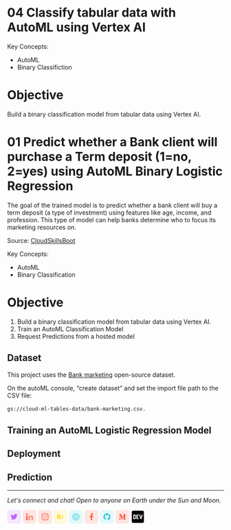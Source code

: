 # 04 Classify tabular data with AutoML using Vertex AI 

Key Concepts: 
- AutoML 
- Binary Classifiction


# Objective 
Build a binary classification model from tabular data using Vertex AI.

# 01 Predict whether a Bank client will purchase a Term deposit (1=no, 2=yes) using AutoML Binary Logistic Regression  

The goal of the trained model is to predict whether a bank client will buy a term deposit (a type of investment) using features like age, income, and profession. This type of model can help banks determine who to focus its marketing resources on.


Source: 
[CloudSkillsBoot](https://www.cloudskillsboost.google/focuses/43565?locale=en&parent=catalog)

Key Concepts: 
- AutoML 
- Binary Classification


# Objective 
1. Build a binary classification model from tabular data using Vertex AI.
1. Train an AutoML Classification Model 
1. Request Predictions from a hosted model


## Dataset
This project uses the [Bank marketing](https://datahub.io/machine-learning/bank-marketing) open-source dataset. 

On the autoML console, “create dataset” and set the import file path to the CSV file: 

```bash
gs://cloud-ml-tables-data/bank-marketing.csv.
```

## Training an AutoML Logistic Regression Model 


## Deployment



## Prediction


--------------------------------------------------------------------------------

_Let's connect and chat! Open to anyone on Earth under the Sun and Moon._

[![](https://github.com/paulycloud/paulycloud/blob/main/assets/twitter.png)](https://twitter.com/paulycloud) [![](https://github.com/paulycloud/paulycloud/blob/main/assets/linkedin.png)](https://www.linkedin.com/in/paulmkamau/) [![](https://github.com/paulycloud/paulycloud/blob/main/assets/insta.png)](https://www.instagram.com/paulykamau) [![](https://github.com/paulycloud/paulycloud/blob/main/assets/behance.png)](https://www.behance.net/paulycloud) [![](https://github.com/paulycloud/paulycloud/blob/main/assets/dribbble.png)](https://dribbble.com/paulycloud) [![](https://github.com/paulycloud/paulycloud/blob/main/assets/facebook.png)](https://www.facebook.com/paul.m.kamau.3/) [![](https://github.com/paulycloud/paulycloud/blob/main/assets/github.png)](https://github.com/paulycloud) [![](https://github.com/paulycloud/paulycloud/blob/main/assets/medium.png)](https://medium.com/@paulkamau) [![](https://github.com/paulycloud/paulycloud/blob/main/assets/dev.png)](https://dev.to/paulycloud)